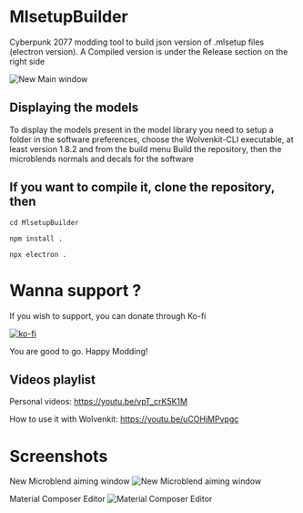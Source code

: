 # MlsetupBuilder
Cyberpunk 2077 modding tool to build json version of .mlsetup files (electron version).
A Compiled version is under the Release section on the right side

![New Main window](https://www.kientzproduction.com/gitcontent/mlsb_166_1.png)

## Displaying the models

To display the models present in the model library you need to setup a folder in the software preferences, choose the Wolvenkit-CLI executable, at least version 1.8.2 and from the build menu Build the repository, then the microblends normals and decals for the software

## If you want to compile it, clone the repository, then
```
cd MlsetupBuilder

npm install .

npx electron .
```
# Wanna support ?
If you wish to support, you can donate through Ko-fi

[![ko-fi](https://ko-fi.com/img/githubbutton_sm.svg)](https://ko-fi.com/D1D6APQ78)

You are good to go. Happy Modding!

## Videos playlist
Personal videos: https://youtu.be/vpT_crK5K1M

How to use it with Wolvenkit: https://youtu.be/uCOHjMPvpgc

# Screenshots

New Microblend aiming window
![New Microblend aiming window](https://www.kientzproduction.com/gitcontent/mlsb_166_2.png)

Material Composer Editor
![Material Composer Editor](https://www.kientzproduction.com/gitcontent/mlsb_166_3.png)
